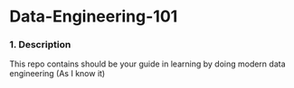 # Data-Engineering-101
### 1. Description
This repo contains should be your guide in learning by doing modern data engineering (As I know it)
